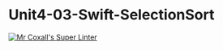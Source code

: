 # Unit4-03-Swift-SelectionSort
[![Mr Coxall's Super Linter](https://github.com/ICS4U-Programming-AlexanderM/Unit4-03-Swift-SelectionSort/workflows/Mr%20Coxall's%20Super%20Linter/badge.svg)](https://github.com/ICS4U-Programming-AlexanderM/Unit4-03-Swift-SelectionSort/actions/)
